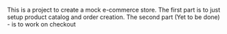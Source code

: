 This is a project to create a mock e-commerce store. 
The first part is to just setup product catalog and order creation. 
The second part (Yet to be done) - is to work on checkout
